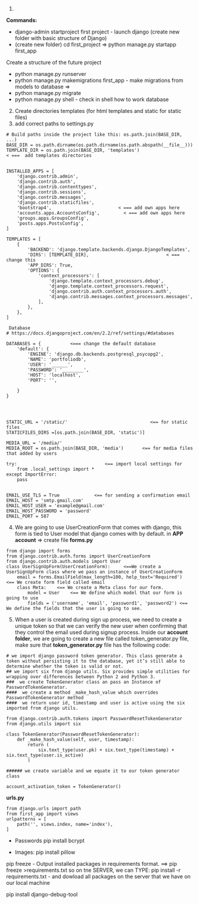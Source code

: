 1)
**Commands:**
- django-admin startproject first project  - launch django (create new folder with basic structure of Django) 
- (create new folder) cd first_project => python manage.py startapp first_app

Create a structure of the future project 

- python manage.py runserver
- python manage.py makemigrations first_app - make migrations from models to database =>
- python manage.py migrate
- python manage.py shell - check in shell how to work database


2) Create directories templates (for html templates and static for static files)
3) add correct paths to settings.py
```
# Build paths inside the project like this: os.path.join(BASE_DIR, ...)
BASE_DIR = os.path.dirname(os.path.dirname(os.path.abspath(__file__)))   
TEMPLATE_DIR = os.path.join(BASE_DIR, 'templates')                     < ===  add templates directories


INSTALLED_APPS = [
    'django.contrib.admin',
    'django.contrib.auth',
    'django.contrib.contenttypes',
    'django.contrib.sessions',
    'django.contrib.messages',
    'django.contrib.staticfiles',
    'bootstrap4',                         < === add own apps here
    'accounts.apps.AccountsConfig',         < === add own apps here
    'groups.apps.GroupsConfig',
    'posts.apps.PostsConfig',
]

TEMPLATES = [
    {
        'BACKEND': 'django.template.backends.django.DjangoTemplates',
        'DIRS': [TEMPLATE_DIR],                             < === change this
        'APP_DIRS': True,
        'OPTIONS': {
            'context_processors': [
                'django.template.context_processors.debug',
                'django.template.context_processors.request',
                'django.contrib.auth.context_processors.auth',
                'django.contrib.messages.context_processors.messages',
            ],
        },
    },
]

 Database
# https://docs.djangoproject.com/en/2.2/ref/settings/#databases

DATABASES = {           <=== change the default database
    'default': {
        'ENGINE': 'django.db.backends.postgresql_psycopg2',
        'NAME': 'portfoliodb',
        'USER': '______',
        'PASSWORD': '________',
        'HOST': 'localhost',
        'PORT': '',

    }
}




STATIC_URL = '/static/'                               <== for static files 
STATICFILES_DIRS =[os.path.join(BASE_DIR, 'static')]

MEDIA_URL = '/media/'
MEDIA_ROOT = os.path.join(BASE_DIR, 'media')       <== for media files that added by users

try:                                 <== import local settings for 
    from .local_settings import *
except ImportError:
    pass


EMAIL_USE_TLS = True             <== for sending a confirmation email
EMAIL_HOST = 'smtp.gmail.com'
EMAIL_HOST_USER = 'example@gmail.com'
EMAIL_HOST_PASSWORD = 'password'
EMAIL_PORT = 587

```

4) We are going to use UserCreationForm that comes with django, this form is tied to User model that django comes with by default. in **APP account** => create file **forms.py**

```
from django import forms
from django.contrib.auth.forms import UserCreationForm
from django.contrib.auth.models import User
class UserSignUpForm(UserCreationForm):     <==We create a UserSignUpForm class where we pass an instance of UserCreationForm
    email = forms.EmailField(max_length=100, help_text='Required')  <== We create form field called email 
    class Meta:    <== We create a Meta class for our form.
        model = User    <== We define which model that our form is going to use
        fields = ('username', 'email', 'password1', 'password2') <== We define the fields that the user is going to see.

```
5) When a user is created during sign up process, we need to create a unique token so that we can verify the new user when confirming that they control the email used during signup process. Inside our **account folder**, we are going to create a new file called token_generator.py file, make sure that **token_generator.py** file has the following code:

```
# we import django password token generator. This class generate a token without persisting it to the database, yet it’s still able to determine whether the token is valid or not. 
## we import six from django utils. Six provides simple utilities for wrapping over differences between Python 2 and Python 3.
###  we create TokenGenerator class an pass an Instance of PasswordTokenGenerator.
####  we create a method _make_hash_value which overrides PasswordTokenGenerator method
####  we return user id, timestamp and user is active using the six imported from django utils.

from django.contrib.auth.tokens import PasswordResetTokenGenerator
from django.utils import six

class TokenGenerator(PasswordResetTokenGenerator):  
    def _make_hash_value(self, user, timestamp):
        return (
            six.text_type(user.pk) + six.text_type(timestamp) + six.text_type(user.is_active)
        )
        
###### we create variable and we equate it to our token generator class
        
account_activation_token = TokenGenerator()

```




**urls.py**
```
from django.urls import path
from first_app import views
urlpatterns = [
    path('', views.index, name='index'),
]
```

- Passwords
pip install bcrypt

- Images:
pip install pillow

pip freeze - Output installed packages in requirements format. ==> pip freeze >requirements.txt so on tne SERVER, we can TYPE:
pip install -r requirements.txt - and dowload all packages on the server that we have on our local machine


pip install django-debug-tool

